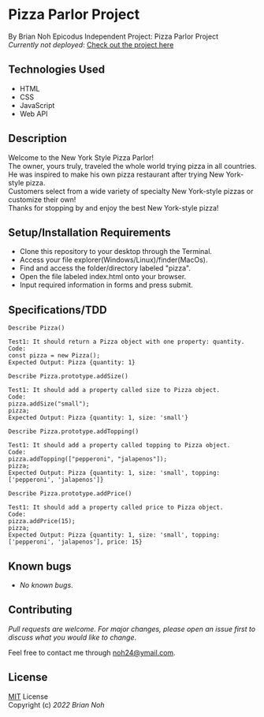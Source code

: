 # Pizza Parlor Project
By Brian Noh
Epicodus Independent Project: Pizza Parlor Project   
_Currently not deployed_: [Check out the project here](noh24.github.com/pizza/)

## Technologies Used  
* HTML
* CSS
* JavaScript
* Web API

## Description
Welcome to the New York Style Pizza Parlor!  
The owner, yours truly, traveled the whole world trying pizza in all countries.  
He was inspired to make his own pizza restaurant after trying New York-style pizza.  
Customers select from a wide variety of specialty New York-style pizzas or customize their own!  
Thanks for stopping by and enjoy the best New York-style pizza!

## Setup/Installation Requirements
* Clone this repository to your desktop through the Terminal.
* Access your file explorer(Windows/Linux)/finder(MacOs).
* Find and access the folder/directory labeled "pizza".
* Open the file labeled index.html onto your browser.
* Input required information in forms and press submit.

## Specifications/TDD
```
Describe Pizza()

Test1: It should return a Pizza object with one property: quantity.
Code: 
const pizza = new Pizza();
Expected Output: Pizza {quantity: 1}
```
```
Describe Pizza.prototype.addSize()

Test1: It should add a property called size to Pizza object.
Code: 
pizza.addSize("small");
pizza;
Expected Output: Pizza {quantity: 1, size: 'small'}
```
```
Describe Pizza.prototype.addTopping()

Test1: It should add a property called topping to Pizza object.
Code: 
pizza.addTopping(["pepperoni", "jalapenos"]);
pizza;
Expected Output: Pizza {quantity: 1, size: 'small', topping: ['pepperoni', 'jalapenos']}
```
```
Describe Pizza.prototype.addPrice()

Test1: It should add a property called price to Pizza object.
Code: 
pizza.addPrice(15);
pizza;
Expected Output: Pizza {quantity: 1, size: 'small', topping: ['pepperoni', 'jalapenos'], price: 15}
```
## Known bugs
* _No known bugs_.

## Contributing
_Pull requests are welcome. For major changes, please open an issue first to discuss what you would like to change_.  
  
Feel free to contact me through <noh24@ymail.com>.

## License
[MIT](./license.txt) License  
Copyright (c) _2022 Brian Noh_